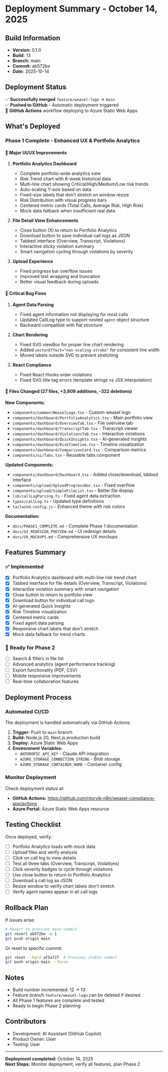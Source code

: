 # Deployment Summary - October 14, 2025

## Build Information
- **Version:** 0.1.0
- **Build:** 13
- **Branch:** main
- **Commit:** ab572be
- **Date:** 2025-10-14

## Deployment Status
✅ **Successfully merged** `feature/weasel-logo` → `main`  
✅ **Pushed to GitHub** - Automatic deployment triggered  
🚀 **GitHub Actions** workflow deploying to Azure Static Web Apps

## What's Deployed

### Phase 1 Complete - Enhanced UX & Portfolio Analytics

#### 🎨 Major UI/UX Improvements
1. **Portfolio Analytics Dashboard**
   - Complete portfolio-wide analytics view
   - Risk Trend chart with 8-week historical data
   - Multi-line chart showing Critical/High/Medium/Low risk trends
   - Auto-scaling Y-axis based on data
   - Fixed-size labels that don't stretch on window resize
   - Risk Distribution with visual progress bars
   - Centered metric cards (Total Calls, Average Risk, High Risk)
   - Mock data fallback when insufficient real data

2. **File Detail View Enhancements**
   - Close button (X) to return to Portfolio Analytics
   - Download button to save individual call logs as JSON
   - Tabbed interface (Overview, Transcript, Violations)
   - Interactive sticky violation summary
   - Smart navigation cycling through violations by severity

3. **Upload Experience**
   - Fixed progress bar overflow issues
   - Improved text wrapping and truncation
   - Better visual feedback during uploads

#### 🐛 Critical Bug Fixes
1. **Agent Data Parsing**
   - Fixed agent information not displaying for most calls
   - Updated CallLog type to support nested `agent` object structure
   - Backward compatible with flat structure

2. **Chart Rendering**
   - Fixed SVG viewBox for proper line chart rendering
   - Added `vectorEffect="non-scaling-stroke"` for consistent line width
   - Moved labels outside SVG to prevent stretching

3. **React Compliance**
   - Fixed React Hooks order violations
   - Fixed SVG title tag errors (template strings vs JSX interpolation)

#### 📁 Files Changed (27 files, +3,809 additions, -322 deletions)

**New Components:**
- `components/common/WeaselLogo.tsx` - Custom weasel logo
- `components/dashboard/PortfolioAnalytics.tsx` - Main portfolio view
- `components/dashboard/OverviewTab.tsx` - File overview tab
- `components/dashboard/TranscriptTab.tsx` - Transcript viewer
- `components/dashboard/ViolationsTab.tsx` - Interactive violations
- `components/dashboard/QuickInsights.tsx` - AI-generated insights
- `components/dashboard/RiskTimeline.tsx` - Timeline visualization
- `components/dashboard/ComparisonCard.tsx` - Comparison metrics
- `components/ui/Tabs.tsx` - Reusable tabs component

**Updated Components:**
- `components/dashboard/Dashboard.tsx` - Added close/download, tabbed interface
- `components/upload/UploadProgressBar.tsx` - Fixed overflow
- `components/upload/SimpleFileList.tsx` - Better file display
- `lib/callLogParsing.ts` - Fixed agent data extraction
- `types/callLog.ts` - Updated type definitions
- `tailwind.config.js` - Enhanced theme with risk colors

**Documentation:**
- `docs/PHASE1_COMPLETE.md` - Complete Phase 1 documentation
- `docs/UI_REDESIGN_PREVIEW.md` - UI redesign details
- `docs/UX_MOCKUPS.md` - Comprehensive UX mockups

## Features Summary

### ✅ Implemented
- [x] Portfolio Analytics dashboard with multi-line risk trend chart
- [x] Tabbed interface for file details (Overview, Transcript, Violations)
- [x] Interactive violation summary with smart navigation
- [x] Close button to return to portfolio view
- [x] Download button for individual call logs
- [x] AI-generated Quick Insights
- [x] Risk Timeline visualization
- [x] Centered metric cards
- [x] Fixed agent data parsing
- [x] Responsive chart labels that don't stretch
- [x] Mock data fallback for trend charts

### 🎯 Ready for Phase 2
- [ ] Search & filters in file list
- [ ] Advanced analytics (agent performance tracking)
- [ ] Export functionality (PDF, CSV)
- [ ] Mobile responsive improvements
- [ ] Real-time collaboration features

## Deployment Process

### Automated CI/CD
The deployment is handled automatically via GitHub Actions:

1. **Trigger:** Push to `main` branch
2. **Build:** Node.js 20, Next.js production build
3. **Deploy:** Azure Static Web Apps
4. **Environment Variables:**
   - `ANTHROPIC_API_KEY` - Claude API integration
   - `AZURE_STORAGE_CONNECTION_STRING` - Blob storage
   - `AZURE_STORAGE_CONTAINER_NAME` - Container config

### Monitor Deployment
Check deployment status at:
- **GitHub Actions:** https://github.com/ntorvik-n8n/weasel-compliance-app/actions
- **Azure Portal:** Azure Static Web Apps resource

## Testing Checklist

Once deployed, verify:
- [ ] Portfolio Analytics loads with mock data
- [ ] Upload files and verify analysis
- [ ] Click on call log to view details
- [ ] Test all three tabs (Overview, Transcript, Violations)
- [ ] Click severity badges to cycle through violations
- [ ] Use close button to return to Portfolio Analytics
- [ ] Download a call log as JSON
- [ ] Resize window to verify chart labels don't stretch
- [ ] Verify agent names appear in all call logs

## Rollback Plan

If issues arise:
```bash
# Revert to previous main commit
git revert ab572be -m 1
git push origin main
```

Or reset to specific commit:
```bash
git reset --hard af5a727  # Previous stable commit
git push origin main --force
```

## Notes

- Build number incremented: 12 → 13
- Feature branch `feature/weasel-logo` can be deleted if desired
- All Phase 1 features are complete and tested
- Ready to begin Phase 2 planning

## Contributors
- Development: AI Assistant (GitHub Copilot)
- Product Owner: User
- Testing: User

---
**Deployment completed:** October 14, 2025  
**Next Steps:** Monitor deployment, verify all features, plan Phase 2
